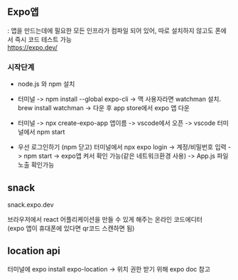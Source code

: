 ## Expo앱

: 앱을 만드는데에 필요한 모든 인프라가 컴파일 되어 있어, 따로 설치하지 않고도 폰에서 즉시 코드 테스트 가능 
<br>https://expo.dev/

### 시작단계

- node.js 와 npm 설치

- 터미널 -> npm install --global expo-cli -> 맥 사용자라면 watchman 설치. brew install watchman -> 다운 후 app store에서 expo 앱 다운

- 터미널 -> npx create-expo-app 앱이름 -> vscode에서 오픈 -> vscode 터미널에서 npm start
  
- 우선 로그인하기 (npm 닫고) 터미널에서 npx expo login -> 계정/비밀번호 입력 -> npm start -> expo앱 켜서 확인 가능(같은 네트워크환경 사용) -> App.js 파일 노출 확인가능

## snack

snack.expo.dev 

브라우저에서 react 어플리케이션을 만들 수 있게 해주는 온라인 코드에디터 <br>
(expo 앱이 휴대폰에 있다면 qr코드 스캔하면 됨)

## location api

터미널에 expo install expo-location -> 위치 권한 받기 위해 expo doc 참고